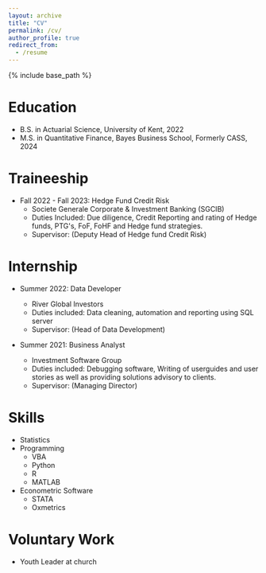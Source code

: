 ```yaml
---
layout: archive
title: "CV"
permalink: /cv/
author_profile: true
redirect_from:
  - /resume
---
```


{% include base_path %}


Education
======
* B.S. in Actuarial Science, University of Kent, 2022
* M.S. in Quantitative Finance, Bayes Business School, Formerly CASS, 2024



Traineeship
======
* Fall 2022 - Fall 2023: Hedge Fund Credit Risk
  * Societe Generale Corporate & Investment Banking (SGCIB)
  * Duties Included: Due diligence, Credit Reporting and rating of Hedge funds, PTG's, FoF, FoHF and Hedge fund strategies.
  * Supervisor: (Deputy Head of Hedge fund Credit Risk)
  



Internship
======
* Summer 2022: Data Developer
  * River Global Investors
  * Duties included: Data cleaning, automation and reporting using SQL server
  * Supervisor: (Head of Data Development)

* Summer 2021: Business Analyst
  * Investment Software Group
  * Duties included: Debugging software, Writing of userguides and user stories as well as providing solutions advisory to clients.
  * Supervisor: (Managing Director)


  
Skills
======
* Statistics
* Programming
  * VBA
  * Python
  * R
  * MATLAB
* Econometric Software
  * STATA
  * Oxmetrics
  
Voluntary Work
======
* Youth Leader at church
  
